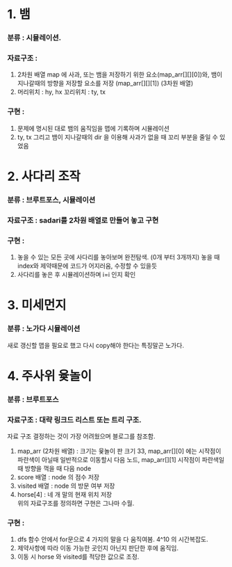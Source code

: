 # 1. 뱀   
### 분류 : 시뮬레이션.    
### 자료구조 :       
  1) 2차원 배열 map 에 사과, 또는 뱀을 저장하기 위한 요소(map_arr[][][0])와, 뱀이 지나갈때의 방향을 저장할 요소를 저장 (map_arr[][][1]) (3차원 배열)            
  2) 머리위치 : hy, hx  꼬리위치 : ty, tx
### 구현 :
  1) 문제에 명시된 대로 뱀의 움직임을 맵에 기록하며 시뮬레이션
  2) ty, tx 그리고 뱀이 지나갈때의 dir 을 이용해 사과가 없을 때 꼬리 부분을 줄일 수 있었음
  
# 2. 사다리 조작
### 분류 : 브루트포스, 시뮬레이션
### 자료구조 : sadari를 2차원 배열로 만들어 놓고 구현
### 구현 :
  1) 놓을 수 있는 모든 곳에 사다리를 놓아보며 완전탐색. (0개 부터 3개까지) 놓을 때 index와 제약때문에 코드가 어지러움, 수정할 수 있을듯
  2) 사다리를 놓은 후 시뮬레이션하며 i=i 인지 확인
  
# 3. 미세먼지
### 분류 : 노가다 시뮬레이션
  새로 갱신할 맵을 필요로 했고 다시 copy해야 한다는 특징말곤 노가다.
 
# 4. 주사위 윷놀이
### 분류 : 브루트포스
### 자료구조 : 대략 링크드 리스트 또는 트리 구조.
자료 구조 결정하는 것이 가장 어려웠으며 블로그를 참조함. 
  1) map_arr (2차원 배열) : 크기는 윷놀이 판 크기 33, map_arr[][0] 에는 시작점이 파란색이 아닐때 일반적으로 이동할시 다음 노드, map_arr[][1] 시작점이 파란색일 때 방향을 꺽을 때 다음 node
  2) score 배열 : node 의 점수 저장
  3) visited 배열 : node 의 방문 여부 저장
  4) horse[4] : 네 개 말의 현재 위치 저장        
위의 자료구조를 정의하면 구현은 그나마 수월.
### 구현 : 
  1) dfs 함수 안에서 for문으로 4 가지의 말을 다 움직여봄. 4^10 의 시간복잡도.
  2) 제약사항에 따라 이동 가능한 곳인지 아닌지 판단한 후에 움직임. 
  3) 이동 시 horse 와 visited를 적당한 값으로 조정.
